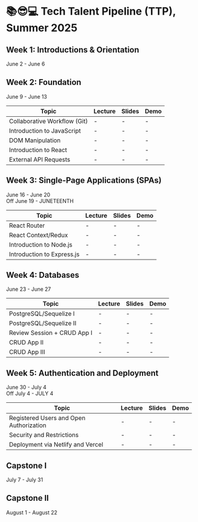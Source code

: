 # 📚😎💻 **Tech Talent Pipeline (TTP), Summer 2025**

## Week 1: Introductions & Orientation

June 2 - June 6

## Week 2: Foundation

June 9 - June 13

| Topic                        | Lecture | Slides | Demo |
| ---------------------------- | ------- | ------ | ---- |
| Collaborative Workflow (Git) | -       | -      | -    |
| Introduction to JavaScript   | -       | -      | -    |
| DOM Manipulation             | -       | -      | -    |
| Introduction to React        | -       | -      | -    |
| External API Requests        | -       | -      | -    |

[//]: # " Paste in table above >> [📺][collab-lec] "
[collab-lec]: #link-to-lecture
[//]: # " Paste in table above >> [🖼️][collab-lec-slides] "
[collab-lec-slides]: #link-to-slide-deck-here

## Week 3: Single-Page Applications (SPAs)

June 16 - June 20
</br>
Off June 19 - JUNETEENTH

| Topic                      | Lecture | Slides | Demo |
| -------------------------- | ------- | ------ | ---- |
| React Router               | -       | -      | -    |
| React Context/Redux        | -       | -      | -    |
| Introduction to Node.js    | -       | -      | -    |
| Introduction to Express.js | -       | -      | -    |

## Week 4: Databases

June 23 - June 27

| Topic                       | Lecture | Slides | Demo |
| --------------------------- | ------- | ------ | ---- |
| PostgreSQL/Sequelize I      | -       | -      | -    |
| PostgreSQL/Sequelize II     | -       | -      | -    |
| Review Session + CRUD App I | -       | -      | -    |
| CRUD App II                 | -       | -      | -    |
| CRUD App III                | -       | -      | -    |

## Week 5: Authentication and Deployment

June 30 - July 4
</br>
Off July 4 - JULY 4

| Topic                                   | Lecture | Slides | Demo |
| --------------------------------------- | ------- | ------ | ---- |
| Registered Users and Open Authorization | -       | -      | -    |
| Security and Restrictions               | -       | -      | -    |
| Deployment via Netlify and Vercel       | -       | -      | -    |

## Capstone I

July 7 - July 31

## Capstone II

August 1 - August 22
